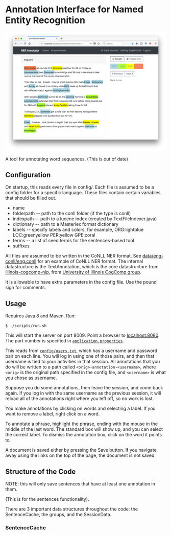 # Annotation Interface for Named Entity Recognition

![Screenshot of web interface](/src/main/resources/static/img/screenshot.png?raw=true "Screenshot")

A tool for annotating word sequences. (This is out of date)

## Configuration

On startup, this reads every file in config/. Each file is assumed to be a config folder for a specific language. These
files contain certain variables that should be filled out.

* name
* folderpath -- path to the conll folder (if the type is conll)
* indexpath -- path to a lucene index (created by TextFileIndexer.java)
* dictionary -- path to a Masterlex format dictionary
* labels -- specify labels and colors, for example, ORG:lightblue LOC:greenyellow PER:yellow GPE:coral
* terms -- a list of seed terms for the sentences-based tool
* suffixes

All files are assumed to be written in the CoNLL NER format. See
[data/eng-conll/eng.conll](data/eng-conll/eng.conll) for an example of CoNLL NER format. The internal datastructure
is the TextAnnotation, which is the core datastructure from [illinois-cogcomp-nlp](https://github.com/IllinoisCogComp/illinois-cogcomp-nlp), from [University of Illinois CogComp group](http://cogcomp.cs.illinois.edu/).

It is allowable to have extra parameters in the config file. Use the pound sign for comments.

## Usage

Requires Java 8 and Maven. Run:

    $ ./scripts/run.sh

This will start the server on port 8009. Point a browser to [localhost:8080](http://localhost:8009). The port number is specified in [`application.properties`](./src/main/resources/application.properties).

This reads from [`config/users.txt`](config/users.txt), which has a username and password pair on each line. You will
log in using one of those pairs, and then that username is tied to your activities in that session. All annotations
that you do will be written to a path called `<orig>-annotation-<username>`, where `<orig>` is the original path
specified in the config file, and `<username>` is what you chose as username.

Suppose you do some annotations, then leave the session, and come back again. If you log in with the same
username as the previous session, it will reload all of the annotations right where you left off, so no
work is lost.

You make annotations by clicking on words and selecting a label. If you want to remove a label, right click on a word.

To annotate a phrase, highlight the phrase, ending with the mouse in the middle of the last word. The standard box will
  show up, and you can select the correct label. To dismiss the annotation box, click on the word it points to.

A document is saved either by pressing the Save button. If you navigate away using
the links on the top of the page, the document is not saved. 


## Structure of the Code

NOTE: this will only save sentences that have at least one annotation in them.

(This is for the sentences functionality).

There are 3 important data structures throughout the code: the SentenceCache, the groups, and the SessionData.

### SentenceCache

